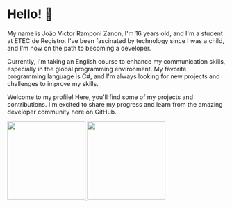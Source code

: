 <h1> Hello! 👋 </h1> 
My name is João Victor Ramponi Zanon, I'm 16 years old, and I'm a student at ETEC de Registro. I've been fascinated by technology since I was a child, and I'm now on the path to becoming a developer.

Currently, I'm taking an English course to enhance my communication skills, especially in the global programming environment. My favorite programming language is C#, and I'm always looking for new projects and challenges to improve my skills.

Welcome to my profile! Here, you'll find some of my projects and contributions. I'm excited to share my progress and learn from the amazing developer community here on GitHub.

<div>
  <a href="https://github.com/JoaoRamponi">
  <img height="180em" src="https://github-readme-stats-eight-theta.vercel.app/api?username=JoaoRamponi&show_icons=true&theme=dark&include_all_commits=true&count_private=true"/>
  <img height="180em" src="https://github-readme-stats-eight-theta.vercel.app/api/top-langs/?username=JoaoRamponi&layout=compact&langs_count=8&theme=dark"/>
</div>

